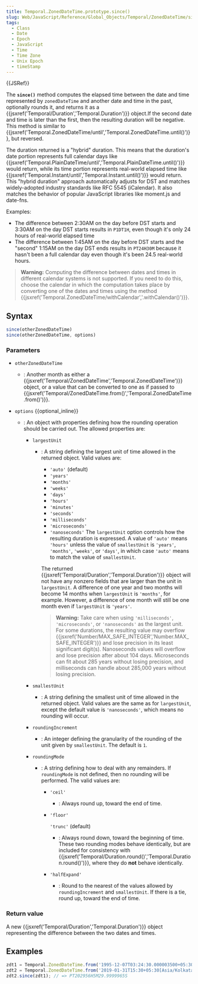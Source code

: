 ```yaml
---
title: Temporal.ZonedDateTime.prototype.since()
slug: Web/JavaScript/Reference/Global_Objects/Temporal/ZonedDateTime/since
tags:
  - Class
  - Date
  - Epoch
  - JavaScript
  - Time
  - Time Zone
  - Unix Epoch
  - timeStamp
---
```

{{JSRef}}

The **`since()`** method computes the elapsed time between the date and time
represented by `zonedDateTime` and another date and time in the past, optionally
rounds it, and returns it as a
{{jsxref('Temporal/Duration','Temporal.Duration')}} object.If
the second date and time is later than the first, then the resulting duration
will be negative. This method is similar to
{{jsxref('Temporal.ZonedDateTime/until','Temporal.ZonedDateTime.until()')}},
but reversed.

The duration returned is a "hybrid" duration. This means that the duration's
date portion represents full calendar days like
{{jsxref('Temporal.PlainDateTime/until','Temporal.PlainDateTime.until()')}}
would return, while its time portion represents real-world elapsed time like
{{jsxref('Temporal.Instant/until','Temporal.Instant.until()')}}
would return. This "hybrid duration" approach automatically adjusts for DST and
matches widely-adopted industry standards like RFC 5545 (iCalendar). It also
matches the behavior of popular JavaScript libraries like moment.js and
date-fns.

Examples:

- The difference between 2:30AM on the day before DST starts and 3:30AM on the
  day DST starts results in `P1DT1H`, even though it's only 24 hours of
  real-world elapsed time
- The difference between 1:45AM on the day before DST starts and the "second"
  1:15AM on the day DST ends results in `PT24H30M` because it hasn't been a full
  calendar day even though it's been 24.5 real-world hours.

> **Warning:** Computing the difference between dates and times in different
> calendar systems is not supported. If you need to do this, choose the calendar
> in which the computation takes place by converting one of the dates and times
> using the method
> {{jsxref('Temporal.ZonedDateTime/withCalendar','.withCalendar()')}}.

## Syntax

```js
since(otherZonedDateTime)
since(otherZonedDateTime, options)
```

### Parameters

- `otherZonedDateTime`
  - : Another month as either a
    {{jsxref('Temporal/ZonedDateTime','Temporal.ZonedDateTime')}}
    object, or a value that can be converted to one as if passed to
    {{jsxref('Temporal/ZonedDateTime.from()','Temporal.ZonedDateTime.from()')}}.
- `options` {{optional_inline}}

  - : An object with properties defining how the rounding operation should be
    carried out. The allowed properties are:

    - `largestUnit`

      - : A string defining the largest unit of time allowed in the returned
        object. Valid values are:

        - `'auto'` (default)
        - `'years'`
        - `'months'`
        - `'weeks'`
        - `'days'`
        - `'hours'`
        - `'minutes'`
        - `'seconds'`
        - `'milliseconds'`
        - `'microseconds'`
        - `'nanoseconds'` The `largestUnit` option controls how the resulting
          duration is expressed. A value of `'auto'` means `'hours'` unless the
          value of `smallestUnit` is `'years'`, `'months'`, `'weeks'`, or
          `'days'`, in which case `'auto'` means to match the value of
          `smallestUnit`.

        The returned
        {{jsxref('Temporal/Duration','Temporal.Duration')}}
        object will not have any nonzero fields that are larger than the unit in
        `largestUnit`. A difference of one year and two months will become 14
        months when `largestUnit` is `'months'`, for example. However, a
        difference of one month will still be one month even if `largestUnit` is
        `'years'`.

        > **Warning:** Take care when using `'milliseconds'`, `'microseconds'`,
        > or `'nanoseconds'` as the largest unit. For some durations, the
        > resulting value may overflow
        > {{jsxref('Number/MAX_SAFE_INTEGER','Number.MAX_SAFE_INTEGER')}}
        > and lose precision in its least significant digit(s). Nanoseconds
        > values will overflow and lose precision after about 104 days.
        > Microseconds can fit about 285 years without losing precision, and
        > milliseconds can handle about 285,000 years without losing precision.

    - `smallestUnit`
      - : A string defining the smallest unit of time allowed in the returned
        object. Valid values are the same as for `largestUnit`, except the
        default value is `'nanoseconds'`, which means no rounding will occur.
    - `roundingIncrement`
      - : An integer defining the granularity of the rounding of the unit given
        by `smallestUnit`. The default is `1`.
    - `roundingMode`

      - : A string defining how to deal with any remainders. If `roundingMode`
        is not defined, then no rounding will be performed. The valid values
        are:

        - `'ceil'`
          - : Always round up, toward the end of time.
        - `'floor'`

          `'trunc'` (default)

          - : Always round down, toward the beginning of time. These two
            rounding modes behave identically, but are included for consistency
            with
            {{jsxref('Temporal/Duration.round()','Temporal.Duration.round()')}},
            where they do **not** behave identically.

        - `'halfExpand'`
          - : Round to the nearest of the values allowed by `roundingIncrement`
            and `smallestUnit`. If there is a tie, round up, toward the end of
            time.

### Return value

A new {{jsxref('Temporal/Duration','Temporal.Duration')}}
object representing the difference between the two dates and times.

## Examples

```js
zdt1 = Temporal.ZonedDateTime.from('1995-12-07T03:24:30.000003500+05:30[Asia/Kolkata]');
zdt2 = Temporal.ZonedDateTime.from('2019-01-31T15:30+05:30[Asia/Kolkata]');
zdt2.since(zdt1); // => PT202956H5M29.9999965S
```
